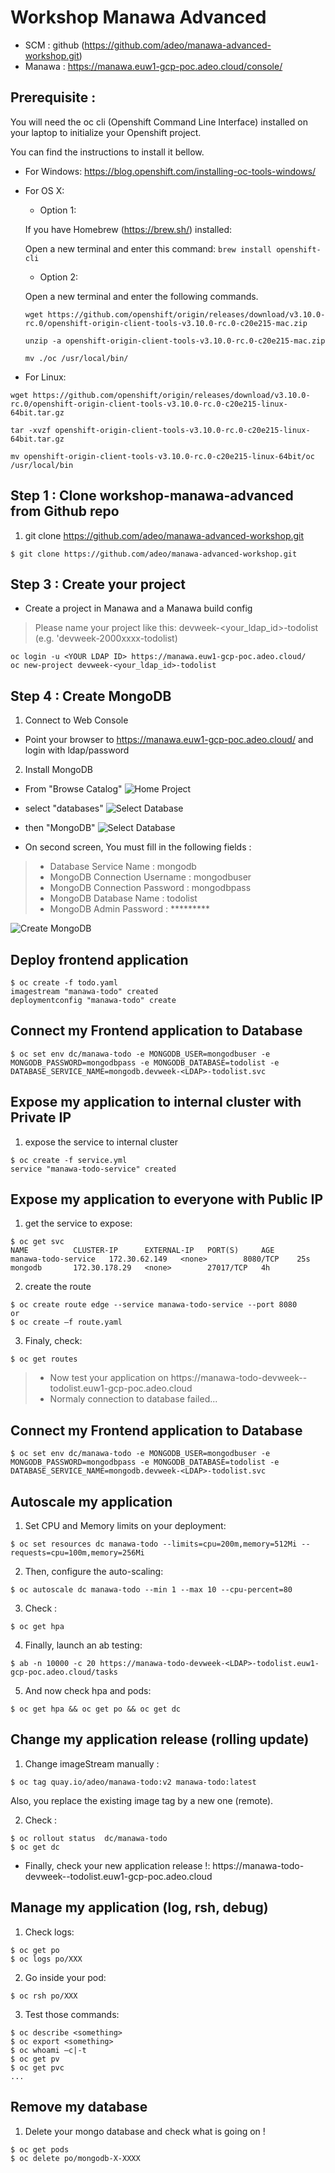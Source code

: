 # Workshop Manawa Advanced

* SCM             : github (https://github.com/adeo/manawa-advanced-workshop.git)
* Manawa            : https://manawa.euw1-gcp-poc.adeo.cloud/console/


## Prerequisite :

You will need the oc cli (Openshift Command Line Interface) installed on your laptop to initialize your Openshift project.

You can find the instructions to install it bellow. 
* For Windows: https://blog.openshift.com/installing-oc-tools-windows/
* For OS X: 
  * Option 1: 
  
  If you have Homebrew (https://brew.sh/) installed:

  Open a new terminal and enter this command: 
  `brew install openshift-cli`
  * Option 2:
  
  Open a new terminal and enter the following commands.
  ```
  wget https://github.com/openshift/origin/releases/download/v3.10.0-rc.0/openshift-origin-client-tools-v3.10.0-rc.0-c20e215-mac.zip

  unzip -a openshift-origin-client-tools-v3.10.0-rc.0-c20e215-mac.zip
  
  mv ./oc /usr/local/bin/
  ```


* For Linux:  
```
wget https://github.com/openshift/origin/releases/download/v3.10.0-rc.0/openshift-origin-client-tools-v3.10.0-rc.0-c20e215-linux-64bit.tar.gz

tar -xvzf openshift-origin-client-tools-v3.10.0-rc.0-c20e215-linux-64bit.tar.gz

mv openshift-origin-client-tools-v3.10.0-rc.0-c20e215-linux-64bit/oc /usr/local/bin
```


## Step 1 : Clone workshop-manawa-advanced from Github repo
1. git clone https://github.com/adeo/manawa-advanced-workshop.git
```
$ git clone https://github.com/adeo/manawa-advanced-workshop.git
```



## Step 3 : Create your project 

* Create a project in Manawa and a Manawa build config

> Please name your project like this: devweek-<your_ldap_id>-todolist (e.g. 'devweek-2000xxxx-todolist)

```
oc login -u <YOUR LDAP ID> https://manawa.euw1-gcp-poc.adeo.cloud/
oc new-project devweek-<your_ldap_id>-todolist
```


## Step 4 : Create MongoDB  

1. Connect to Web Console 
* Point your browser to https://manawa.euw1-gcp-poc.adeo.cloud/ and login with ldap/password

2. Install MongoDB
* From "Browse Catalog" 
![Home Project](./Tutorial/screens/Home-Project.png)


* select "databases"
![Select Database](./Tutorial/screens/Catalog-Select-Database.png)



* then "MongoDB" 
![Select Database](./Tutorial/screens/Catalog-Select-MongoDB.png)


* On second screen, You must fill in the following fields :

> * Database Service Name : mongodb
> * MongoDB Connection Username : mongodbuser
> * MongoDB Connection Password : mongodbpass
> * MongoDB Database Name : todolist
> * MongoDB Admin Password : *********

![Create MongoDB](./Tutorial/screens/Catalog-Create-MongoDB.png)

## Deploy frontend application

```
$ oc create -f todo.yaml 
imagestream "manawa-todo" created
deploymentconfig "manawa-todo" create
```

## Connect my Frontend application to Database

```
$ oc set env dc/manawa-todo -e MONGODB_USER=mongodbuser -e MONGODB_PASSWORD=mongodbpass -e MONGODB_DATABASE=todolist -e DATABASE_SERVICE_NAME=mongodb.devweek-<LDAP>-todolist.svc
```

## Expose my application to internal cluster with Private IP

1. expose the service to internal cluster
```
$ oc create -f service.yml 
service "manawa-todo-service" created
```

## Expose my application to everyone with Public IP

1. get the service to expose:

```
$ oc get svc
NAME          CLUSTER-IP      EXTERNAL-IP   PORT(S)     AGE
manawa-todo-service   172.30.62.149   <none>        8080/TCP    25s
mongodb       172.30.178.29   <none>        27017/TCP   4h
```

2. create the route
```
$ oc create route edge --service manawa-todo-service --port 8080
or 
$ oc create –f route.yaml
```


3. Finaly, check:
```
$ oc get routes
```

> * Now test your application on https://manawa-todo-devweek-<YOUR LDAP ID>-todolist.euw1-gcp-poc.adeo.cloud
> * Normaly connection to database failed... 

## Connect my Frontend application to Database

```
$ oc set env dc/manawa-todo -e MONGODB_USER=mongodbuser -e MONGODB_PASSWORD=mongodbpass -e MONGODB_DATABASE=todolist -e DATABASE_SERVICE_NAME=mongodb.devweek-<LDAP>-todolist.svc
```


## Autoscale my application
1. Set CPU and Memory limits on your deployment:
```
$ oc set resources dc manawa-todo --limits=cpu=200m,memory=512Mi --requests=cpu=100m,memory=256Mi
```

2. Then, configure the auto-scaling:
```
$ oc autoscale dc manawa-todo --min 1 --max 10 --cpu-percent=80
```

3. Check :
```
$ oc get hpa
```

4. Finally, launch an ab testing:
```
$ ab -n 10000 -c 20 https://manawa-todo-devweek-<LDAP>-todolist.euw1-gcp-poc.adeo.cloud/tasks
```

5. And now check hpa and pods:
```
$ oc get hpa && oc get po && oc get dc
```

## Change my application release (rolling update)


1. Change imageStream manually :
```
$ oc tag quay.io/adeo/manawa-todo:v2 manawa-todo:latest
```

Also, you replace the existing image tag by a new one (remote).


2. Check :
```
$ oc rollout status  dc/manawa-todo
$ oc get dc
```

* Finally, check your new application release !:
https://manawa-todo-devweek-<LDAP>-todolist.euw1-gcp-poc.adeo.cloud

## Manage my application (log, rsh, debug)

1. Check logs:
```
$ oc get po
$ oc logs po/XXX
```


2. Go inside your pod:
```
$ oc rsh po/XXX
```


3. Test those commands: 
```
$ oc describe <something>
$ oc export <something>
$ oc whoami –c|-t
$ oc get pv
$ oc get pvc
...
```

## Remove my database

1. Delete your mongo database and check what is going on !
```
$ oc get pods
$ oc delete po/mongodb-X-XXXX
```
